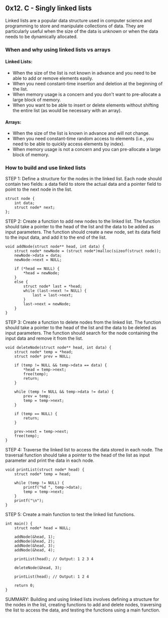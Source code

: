 ## 0x12. C - Singly linked lists

Linked lists are a popular data structure used in computer science and programming to store and manipulate collections of data. They are particularly useful when the size of the data is unknown or when the data needs to be dynamically allocated.

### When and why using linked lists vs arrays

#### Linked Lists:

- When the size of the list is not known in advance and you need to be able to add or remove elements easily.
- When you need constant-time insertion and deletion at the beginning of the list.
- When memory usage is a concern and you don't want to pre-allocate a large block of memory.
- When you want to be able to insert or delete elements without shifting the entire list (as would be necessary with an array).

#### Arrays:

- When the size of the list is known in advance and will not change.
- When you need constant-time random access to elements (i.e., you need to be able to quickly access elements by index).
- When memory usage is not a concern and you can pre-allocate a large block of memory.

### How to build and use linked lists

STEP 1: Define a structure for the nodes in the linked list. Each node should contain two fields: a data field to store the actual data and a pointer field to point to the next node in the list.

```
struct node {
    int data;
    struct node* next;
};
```

STEP 2: Create a function to add new nodes to the linked list. The function should take a pointer to the head of the list and the data to be added as input parameters. The function should create a new node, set its data field to the input data, and add it to the end of the list.

```
void addNode(struct node** head, int data) {
    struct node* newNode = (struct node*)malloc(sizeof(struct node));
    newNode->data = data;
    newNode->next = NULL;

    if (*head == NULL) {
        *head = newNode;
    }
    else {
        struct node* last = *head;
        while (last->next != NULL) {
            last = last->next;
        }
        last->next = newNode;
    }
}
```

STEP 3: Create a function to delete nodes from the linked list. The function should take a pointer to the head of the list and the data to be deleted as input parameters. The function should search for the node containing the input data and remove it from the list.

```
void deleteNode(struct node** head, int data) {
    struct node* temp = *head;
    struct node* prev = NULL;

    if (temp != NULL && temp->data == data) {
        *head = temp->next;
        free(temp);
        return;
    }

    while (temp != NULL && temp->data != data) {
        prev = temp;
        temp = temp->next;
    }

    if (temp == NULL) {
        return;
    }

    prev->next = temp->next;
    free(temp);
}
```

STEP 4: Traverse the linked list to access the data stored in each node. The traversal function should take a pointer to the head of the list as input parameter and print the data in each node.

```
void printList(struct node* head) {
    struct node* temp = head;

    while (temp != NULL) {
        printf("%d ", temp->data);
        temp = temp->next;
    }
    printf("\n");
}
```

STEP 5: Create a main function to test the linked list functions.

```
int main() {
    struct node* head = NULL;

    addNode(&head, 1);
    addNode(&head, 2);
    addNode(&head, 3);
    addNode(&head, 4);

    printList(head); // Output: 1 2 3 4

    deleteNode(&head, 3);

    printList(head); // Output: 1 2 4

    return 0;
}
```

SUMMARY: Building and using linked lists involves defining a structure for the nodes in the list, creating functions to add and delete nodes, traversing the list to access the data, and testing the functions using a main function.
